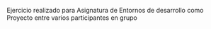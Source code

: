 Ejercicio realizado para Asignatura de Entornos de desarrollo como Proyecto entre varios participantes en grupo
